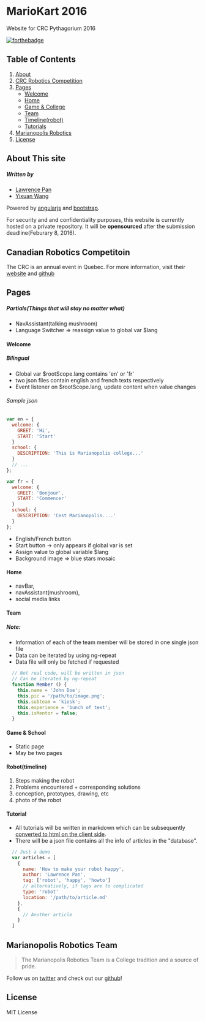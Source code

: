 # MarioKart 2016
Website for CRC Pythagorium 2016

[![forthebadge](http://forthebadge.com/images/badges/does-not-contain-treenuts.svg)](http://forthebadge.com)

## Table of Contents
1. [About](#about)
2. [CRC Robotics Competition](#crc)
3. [Pages](#pages)
   * [Welcome](#wel)
   * [Home](#home)
   * [Game & College](#game)
   * [Team](#team)
   * [Timeline(robot)](#rob)
   * [Tutorials](#tut)
4. [Marianopolis Robotics](#mari)
5. [License](#lic)

## About This site <a id="about"></a>
##### Written by 
* [Lawrence Pan](http://github.com/lorix-lpan "Lawrence's Github")
* [Yixuan Wang](http://github.com/yixuanwang "Yixuan's Github")

Powered by [angularjs](https://angularjs.org/) and [bootstrap](http://getbootstrap.com/).

For security and and confidentiality purposes, this website is currently 
hosted on a private repository. It will be **opensourced** after the
submission deadline(Feburary 8, 2016).

## Canadian Robotics Competitoin <a id="crc"></a>
The CRC is an annual event in Quebec. For more information, visit their
[website](http://www.robo-crc.ca/en/about/) and
[github](https://github.com/robo-crc)


## Pages <a id="pages"></a>

##### Partials(Things that will stay no matter what)

* NavAssistant(talking mushroom)
* Language Switcher => reassign value to global var $lang


#### Welcome <a id="wel"></a>

##### Bilingual
* Global var $rootScope.lang contains 'en' or 'fr'
* two json files contain english and french texts respectively
* Event listener on $rootScope.lang, update content when value changes

###### Sample json
```javascript
var en = {
  welcome: {
    GREET: 'Hi',
    START: 'Start'
  }
  school: {
    DESCRIPTION: 'This is Marianopolis college...'
  }
  // ...
};

var fr = {
  welcome: {
    GREET: 'Bonjour',
    START: 'Commencer'
  }
  school: {
    DESCRIPTION: 'Cest Marianopolis....'
  }
};
```

* English/French button
* Start button -> only appears if global var is set
* Assign value to global variable $lang
* Background image => blue stars mosaic

#### Home <a id="home"></a>

* navBar,
* navAssistant(mushroom),
* social media links

#### Team <a id="team"></a>

##### Note: 
* Information of each of the team member will be stored in one single json file
* Data can be iterated by using ng-repeat
* Data file will only be fetched if requested

```javascript
  // Not real code, will be written in json
  // Can be iterated by ng-repeat
  function Member () {
    this.name = 'John Doe';
    this.pic = '/path/to/image.png';
    this.subteam = 'kiosk';
    this.experience = 'bunch of text';
    this.isMentor = false;
  }
```

#### Game & School <a id="game"></a>

* Static page
* May be two pages

#### Robot(timeline) <a id="rob"></a>

1. Steps making the robot
2. Problems encountered + corresponding solutions
3. conception, prototypes, drawing, etc
4. photo of the robot

#### Tutorial <a id="tut" ></a>

* All tutorials will be written in markdown which can be subsequently
  [converted to html on the client side](https://github.com/Hypercubed/angular-marked). 
* There will be a json file contains all the info of articles in the "database".

```javascript
  // Just a demo
  var articles = [
    {
      name: 'How to make your robot happy',
      author: 'Lawrence Pan',
      tag: ['robot', 'happy', 'howto']
      // alternatively, if tags are to complicated
      type: 'robot'
      location: '/path/to/article.md'
    },
    {
      // Another article
    }
  ]
```


## Marianopolis Robotics Team <a id="mari"></a>
> The Marianopolis Robotics Team is a College tradition and a source of pride.

Follow us on [twitter](https://twitter.com/MariRobotics) and check out our 
[github](http://github.com/marianopolis-robotics)!

## License <a id="lic"></a>
MIT License
